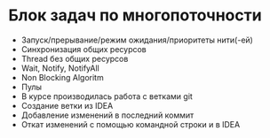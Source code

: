 # Блок задач по многопоточности


- Запуск/прерывание/режим ожидания/приоритеты нити(-ей)
- Синхронизация общих ресурсов 
- Thread без общих ресурсов
- Wait, Notify, NotifyAll
- Non Blocking Algoritm
- Пулы
- В курсе производилась работа с ветками git
- Создание ветки из IDEA
- Добавление изменений в последний коммит
- Откат изменений с помощью командной строки и в IDEA
